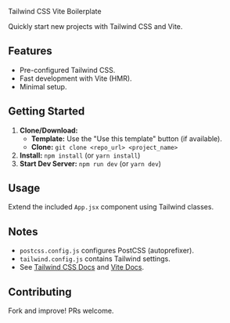 Tailwind CSS Vite Boilerplate

Quickly start new projects with Tailwind CSS and Vite.

## Features

- Pre-configured Tailwind CSS.
- Fast development with Vite (HMR).
- Minimal setup.

## Getting Started

1.  **Clone/Download:**
    - **Template:** Use the "Use this template" button (if available).
    - **Clone:** `git clone <repo_url> <project_name>`
2.  **Install:** `npm install` (or `yarn install`)
3.  **Start Dev Server:** `npm run dev` (or `yarn dev`)

## Usage

Extend the included `App.jsx` component using Tailwind classes.

## Notes

- `postcss.config.js` configures PostCSS (autoprefixer).
- `tailwind.config.js` contains Tailwind settings.
- See [Tailwind CSS Docs](https://tailwindcss.com/) and [Vite Docs](https://vitejs.dev/).

## Contributing

Fork and improve! PRs welcome.
